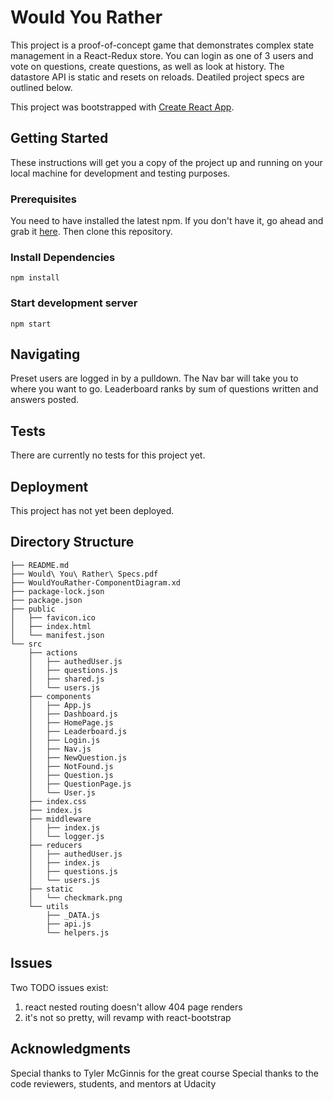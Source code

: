 # Would You Rather

This project is a proof-of-concept game that demonstrates complex state management in a React-Redux store. You can login as one of 3 users and vote on questions, create questions, as well as look at history. The datastore API is static and resets on reloads. Deatiled project specs are outlined below.

This project was bootstrapped with [Create React App](https://github.com/facebookincubator/create-react-app).

## Getting Started

These instructions will get you a copy of the project up and running on your local machine for development and testing purposes.

### Prerequisites

You need to have installed the latest npm. If you don't have it, go ahead and grab it [here](https://nodejs.org/). Then clone this repository.

### Install Dependencies

`npm install`

### Start development server

`npm start`

## Navigating

Preset users are logged in by a pulldown. The Nav bar will take you to where you want to go. Leaderboard ranks by sum of questions written and answers posted.

## Tests

There are currently no tests for this project yet.

## Deployment

This project has not yet been deployed.

## Directory Structure

```
├── README.md
├── Would\ You\ Rather\ Specs.pdf
├── WouldYouRather-ComponentDiagram.xd
├── package-lock.json
├── package.json
├── public
│   ├── favicon.ico
│   ├── index.html
│   └── manifest.json
└── src
    ├── actions
    │   ├── authedUser.js
    │   ├── questions.js
    │   ├── shared.js
    │   └── users.js
    ├── components
    │   ├── App.js
    │   ├── Dashboard.js
    │   ├── HomePage.js
    │   ├── Leaderboard.js
    │   ├── Login.js
    │   ├── Nav.js
    │   ├── NewQuestion.js
    │   ├── NotFound.js
    │   ├── Question.js
    │   ├── QuestionPage.js
    │   └── User.js
    ├── index.css
    ├── index.js
    ├── middleware
    │   ├── index.js
    │   └── logger.js
    ├── reducers
    │   ├── authedUser.js
    │   ├── index.js
    │   ├── questions.js
    │   └── users.js
    ├── static
    │   └── checkmark.png
    └── utils
        ├── _DATA.js
        ├── api.js
        └── helpers.js
```

## Issues

Two TODO issues exist:
1) react nested routing doesn't allow 404 page renders
2) it's not so pretty, will revamp with react-bootstrap

## Acknowledgments

Special thanks to Tyler McGinnis for the great course
Special thanks to the code reviewers, students, and mentors at Udacity
